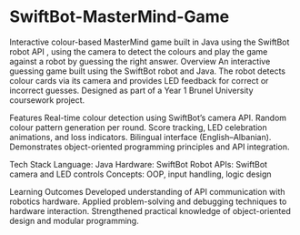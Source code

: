# SwiftBot-MasterMind-Game
Interactive colour-based MasterMind game built in Java using the SwiftBot robot API , using the camera to detect the colours and play the game against a robot by guessing the right answer.
Overview
An interactive guessing game built using the SwiftBot robot and Java. The robot detects colour cards via its camera and provides LED feedback for correct or incorrect guesses. Designed as part of a Year 1 Brunel University coursework project.

Features
Real-time colour detection using SwiftBot’s camera API.
Random colour pattern generation per round.
Score tracking, LED celebration animations, and loss indicators.
Bilingual interface (English–Albanian).
Demonstrates object-oriented programming principles and API integration.

Tech Stack
Language: Java
Hardware: SwiftBot Robot
APIs: SwiftBot camera and LED controls
Concepts: OOP, input handling, logic design

Learning Outcomes
Developed understanding of API communication with robotics hardware.
Applied problem-solving and debugging techniques to hardware interaction.
Strengthened practical knowledge of object-oriented design and modular programming.
